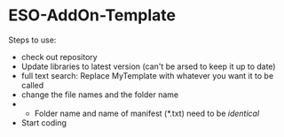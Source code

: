 # ESO-AddOn-Template

Steps to use: 
* check out repository
* Update libraries to latest version (can't be arsed to keep it up to date)
* full text search: Replace MyTemplate with whatever you want it to be called
* change the file names and the folder name
* * Folder name and name of manifest (*.txt) need to be _identical_
* Start coding

